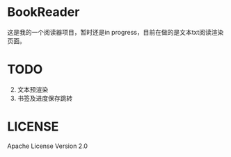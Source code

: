 # BookReader
这是我的一个阅读器项目，暂时还是in progress，目前在做的是文本txt阅读渲染页面。

TODO
===

2. 文本预渲染
4. 书签及进度保存跳转

LICENSE
===

Apache License Version 2.0

